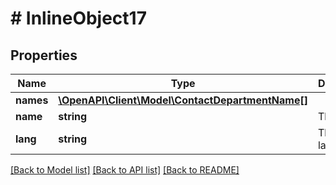 # # InlineObject17

## Properties

Name | Type | Description | Notes
------------ | ------------- | ------------- | -------------
**names** | [**\OpenAPI\Client\Model\ContactDepartmentName[]**](ContactDepartmentName.md) |  | 
**name** | **string** | The name | 
**lang** | **string** | The language | 

[[Back to Model list]](../../README.md#documentation-for-models) [[Back to API list]](../../README.md#documentation-for-api-endpoints) [[Back to README]](../../README.md)


